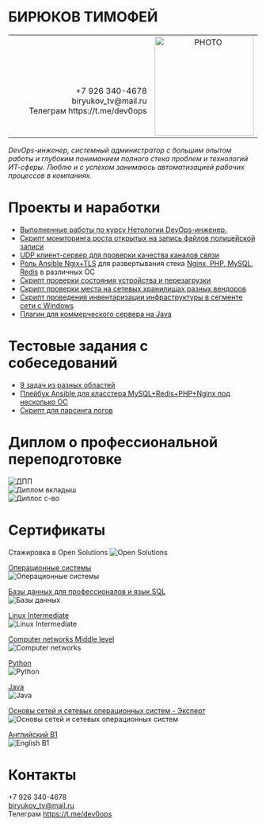 # БИРЮКОВ ТИМОФЕЙ   
<table border="0">
  <tr>
    <td  width="700" align="right">
      <br><br><br>
+7 926 340-4678<br>   
biryukov_tv@mail.ru<br>    
Телеграм https://t.me/dev0ops<br>    
    </td>
    <td width="200"  align="center">
<img src="doc/photo.jpeg" alt="PHOTO" allign="right" height="200"/>
    </td>
  </tr>
<table>

*DevOps-инженер, системный администратор с большим опытом работы и глубоким пониманием полного стека проблем и технологий ИТ-сферы. Люблю и с успехом занимаюсь автоматизацией рабочих процессов в компаниях.*
  
# Проекты и наработки
- [Выполненные работы по курсу Нетологии DevOps-инженер.](https://github.com/Dok-dev/devops-netology)    
- [Скрипт мониторинга роста открытых на запись файлов полицейской записи](https://github.com/Dok-dev/CamsChecker)    
- [UDP клиент-сервер для проверки качества каналов связи](https://github.com/Dok-dev/UDP-client-server)    
- [Роль Ansible Ngix+TLS](https://github.com/Dok-dev/ocrv/tree/main/roles/nginx) для развертывания стека [Nginx, PHP, MySQL, Redis](https://github.com/Dok-dev/ocrv) в различных ОС    
- [Скрипт проверки состояния устройства и перезагрузки](https://github.com/Dok-dev/TelnetRobot)    
- [Скрипт проверки места на сетевых хранилищах разных вендоров](https://github.com/Dok-dev/Scripting/tree/main/Python/storage-report)
- [Скрипт проведения инвентаризации инфраструктуры в сегменте сети с Windows](https://github.com/Dok-dev/Scripting/tree/main/PowerShell%26WMI/Inventorysation)
- [Плагин для коммерческого сервера на Java](https://github.com/Dok-dev/Regenerator)    
  
# Тестовые задания с собеседований    
- [9 задач из разных областей](https://github.com/Dok-dev/mts)    
- [Плейбук Ansible для класстера MySQL+Redis+PHP+Nginx под несколько ОС](https://github.com/Dok-dev/ocrv)    
- [Скрипт для парсинга логов](https://github.com/Dok-dev/per_minute_parcer)    
  
# Диплом о профессиональной переподготовке    
![ДПП](doc/diplom.jpg)    
![Диплом вкладыш](doc/diplom_vkladish.jpg)    
![Диплос с-во](doc/devops.png)    
  
# Сертификаты
Стажировка в Open Solutions
![Open Solutions](doc/OpenSolutions.jpg)

[Операционные системы](https://gb.ru/certificates/1038904.en)    
![Операционные системы](doc/OS.PNG)    

[Базы данных для профессионалов и язык SQL](https://gb.ru/certificates/561250.en)   
![Базы данных](doc/databases.png)    

[Linux Intermediate](https://gb.ru/certificates/1042547.en)   
![Linux Intermediate](doc/linux.png)    

[Computer networks Middle level](https://gb.ru/certificates/548850.en)   
![Computer networks](doc/networks.png)    

[Python](https://gb.ru/certificates/1041485.en)   
![Python](doc/python.png)    

[Java](https://gb.ru/certificates/548878.en)   
![Java](doc/java.png)    

[Основы сетей и сетевых операционных систем - Эксперт](http://www.specialist.ru/testrun/result/2912063)   
![Основы сетей и сетевых операционных систем](net-test.png)    

[Английский B1](https://gb.ru/certificates/1041073.en)   
![English B1](doc/english.png)    

# Контакты
 +7 926 340-4678   
biryukov_tv@mail.ru    
Телеграм https://t.me/dev0ops    
